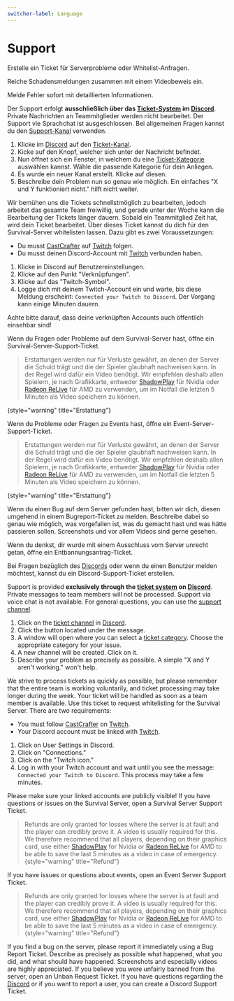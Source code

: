 ```yaml
---
switcher-label: Language
---
```


# Support

<tldr switcher-key="Deutsch">
    <p>Erstelle ein Ticket für Serverprobleme oder Whitelist-Anfragen.</p>
    <p>Reiche Schadensmeldungen zusammen mit einem Videobeweis ein.</p>
    <p>Melde Fehler sofort mit detaillierten Informationen.</p>
</tldr>


<if switcher-key="Deutsch">

Der Support erfolgt **ausschließlich über das [Ticket-System](%tickets_channel%) im [Discord](%dc_link%)**.
Private Nachrichten an Teammitglieder werden nicht bearbeitet.
Der Support vie Sprachchat ist ausgeschlossen.
Bei allgemeinen Fragen kannst du den [Support-Kanal](%general_support_channel%) verwenden.

<chapter title="Wie öffne ich ein Support-Ticket?" collapsible="true" default-state="collapsed" id="how-to-open-support-ticket">

1. Klicke im [Discord](%dc_link%) auf den [Ticket-Kanal](%tickets_channel%).
2. Kicke auf den Knopf, welcher sich unter der Nachricht befindet.
3. Nun öffnet sich ein Fenster, in welchem du eine [Ticket-Kategorie](#ticket-types) auswählen kannst. Wähle die
   passende Kategorie für dein Anliegen.
4. Es wurde ein neuer Kanal erstellt. Klicke auf diesen.
5. Beschreibe dein Problem nun so genau wie möglich. Ein einfaches "X und Y funktioniert nicht." hilft nicht weiter.

<note title="Bitte habe einen Moment Geduld!">
Wir bemühen uns die Tickets schnellstmöglich zu bearbeiten, jedoch arbeitet das gesamte Team freiwillig, und gerade unter der Woche kann die Bearbeitung der Tickets länger dauern.
Sobald ein Teammitglied Zeit hat, wird dein Ticket bearbeitet.
</note>

</chapter>

<chapter title="Die verschiedenen Ticket-Typen:" id="ticket-types">

<tabs>
<tab title="Whitelistanfrage" id="whitelist-ticket">
Über dieses Ticket kannst du dich für den Survival-Server whitelisten lassen.
Dazu gibt es zwei Voraussetzungen:

- Du musst [CastCrafter](%twitch_cast%) auf [Twitch](%twitch%) folgen.
- Du musst deinen Discord-Account mit [Twitch](%twitch%) verbunden haben.

<deflist default-state="collapsed" collapsible="true">
<def title="Wie verbinde ich meinen Twitch Account mit Discord?" id="link-twitch">

1. Klicke in Discord auf Benutzereinstellungen.
2. Klicke auf den Punkt "Verknüpfungen".
3. Klicke auf das "Twitch-Symbol".
4. Logge dich mit deinem Twitch-Account ein und warte, bis diese Meldung erscheint: `Connected your Twitch to Discord`.
   Der Vorgang kann einige Minuten dauern.

<note>
Achte bitte darauf, dass deine verknüpften Accounts auch öffentlich einsehbar sind!
</note>
</def>
</deflist>

</tab>
<tab title="Survival Support" id="survival-server-ticket">

Wenn du Fragen oder Probleme auf dem Survival-Server hast, öffne ein Survival-Server-Support-Ticket.

> Erstattungen werden nur für Verluste gewährt, an denen der Server die Schuld trägt und die der Spieler glaubhaft
> nachweisen kann.
> In der Regel wird dafür ein Video benötigt.
> Wir empfehlen deshalb allen Spielern, je nach Grafikkarte,
> entweder [ShadowPlay](https://www.nvidia.com/de-de/geforce/geforce-experience/shadowplay/) für Nvidia
> oder [Radeon ReLive](https://www.amd.com/de/technologies/radeon-software-relive) für AMD zu verwenden, um im Notfall die
> letzten 5 Minuten als Video speichern zu können.
>
{style="warning" title="Erstattung"}

</tab>
<tab title="Event Support" id="event-server-ticket">

Wenn du Probleme oder Fragen zu Events hast, öffne ein Event-Server-Support-Ticket.

> Erstattungen werden nur für Verluste gewährt, an denen der Server die Schuld trägt und die der Spieler glaubhaft
> nachweisen kann.
> In der Regel wird dafür ein Video benötigt.
> Wir empfehlen deshalb allen Spielern, je nach Grafikkarte,
> entweder [ShadowPlay](https://www.nvidia.com/de-de/geforce/geforce-experience/shadowplay/) für Nvidia
> oder [Radeon ReLive](https://www.amd.com/de/technologies/radeon-software-relive) für AMD zu verwenden, um im Notfall die
> letzten 5 Minuten als Video speichern zu können.
>
{style="warning" title="Erstattung"}


</tab>
<tab title="Bugreport" id="bugreport-ticket">

Wenn du einen Bug auf dem Server gefunden hast, bitten wir dich, diesen umgehend in einem Bugreport-Ticket zu melden.
Beschreibe dabei so genau wie möglich, was vorgefallen ist, was du gemacht hast und was hätte passieren sollen.
Screenshots und vor allem Videos sind gerne gesehen.

</tab>
<tab title="Entbannungsantrag" id="unban-ticket">

Wenn du denkst, dir wurde mit einem Ausschluss vom Server unrecht getan, öffne ein Entbannungsantrag-Ticket.

</tab>
<tab title="Discord Support" id="discord-ticket">

Bei Fragen bezüglich des <a href="%dc_link%">Discords</a> oder wenn du einen Benutzer melden möchtest, kannst du ein Discord-Support-Ticket erstellen.

</tab>
</tabs>
</chapter>
</if>

<if switcher-key="English">

Support is provided **exclusively through the [ticket system](%tickets_channel%) on [Discord](%dc_link%)**.
Private messages to team members will not be processed.
Support via voice chat is not available.
For general questions, you can use the [support channel](%general_support_channel%).

<chapter title="How do I open a support ticket?" collapsible="true" default-state="collapsed" id="how-to-open-support-ticket-english">

1. Click on the [ticket channel](%tickets_channel%) in [Discord](%dc_link%).
2. Click the button located under the message.
3. A window will open where you can select a [ticket category](#ticket-types-english). Choose the appropriate category for your
   issue.
4. A new channel will be created. Click on it.
5. Describe your problem as precisely as possible. A simple "X and Y aren't working." won't help.

<note title="Please be patient!">
We strive to process tickets as quickly as possible, but please remember that the entire team is working voluntarily, and ticket processing may take longer during the week.
Your ticket will be handled as soon as a team member is available.
</note>

</chapter>

<chapter title="The different types of tickets:" id="ticket-types-english">

<tabs>
<tab title="Whitelist Request" id="whitelist-ticket-english">
Use this ticket to request whitelisting for the Survival Server.
There are two requirements:

- You must follow [CastCrafter](%twitch_cast%) on [Twitch](%twitch%).
- Your Discord account must be linked with [Twitch](%twitch%).

<deflist default-state="collapsed" collapsible="true">
<def title="How do I link my Twitch account with Discord?" id="link-twitch-english">

1. Click on User Settings in Discord.
2. Click on "Connections."
3. Click on the "Twitch icon."
4. Log in with your Twitch account and wait until you see the message: `Connected your Twitch to Discord`. This process
   may take a few minutes.

<note>
Please make sure your linked accounts are publicly visible!
</note>
</def>
</deflist>
</tab>
<tab title="Survival Support" id="survival-server-ticket-english">
If you have questions or issues on the Survival Server, open a Survival Server Support Ticket.

> Refunds are only granted for losses where the server is at fault and the player can credibly prove it.
> A video is usually required for this.
> We therefore recommend that all players, depending on their graphics card, use
> either [ShadowPlay](https://www.nvidia.com/en-us/geforce/geforce-experience/shadowplay/) for Nvidia
> or [Radeon ReLive](https://www.amd.com/en/technologies/radeon-software-relive) for AMD to be able to save the last 5
> minutes as a video in case of emergency.
> {style="warning" title="Refund"}
</tab>
<tab title="Event Support" id="event-server-ticket-english">
If you have issues or questions about events, open an Event Server Support Ticket.

> Refunds are only granted for losses where the server is at fault and the player can credibly prove it.
> A video is usually required for this.
> We therefore recommend that all players, depending on their graphics card, use
> either [ShadowPlay](https://www.nvidia.com/en-us/geforce/geforce-experience/shadowplay/) for Nvidia
> or [Radeon ReLive](https://www.amd.com/en/technologies/radeon-software-relive) for AMD to be able to save the last 5
> minutes as a video in case of emergency.
> {style="warning" title="Refund"}
</tab>
<tab title="Bug Report" id="bugreport-ticket-english">
If you find a bug on the server, please report it immediately using a Bug Report Ticket.
Describe as precisely as possible what happened, what you did, and what should have happened.
Screenshots and especially videos are highly appreciated.
</tab>
<tab title="Unban Request" id="unban-ticket-english-english">
If you believe you were unfairly banned from the server, open an Unban Request Ticket.
</tab>
<tab title="Discord Support" id="discord-ticket-english">
If you have questions regarding the <a href="%dc_link%">Discord</a> or if you want to report a user, you can create a Discord Support Ticket.
</tab>
</tabs>

</chapter>
</if>